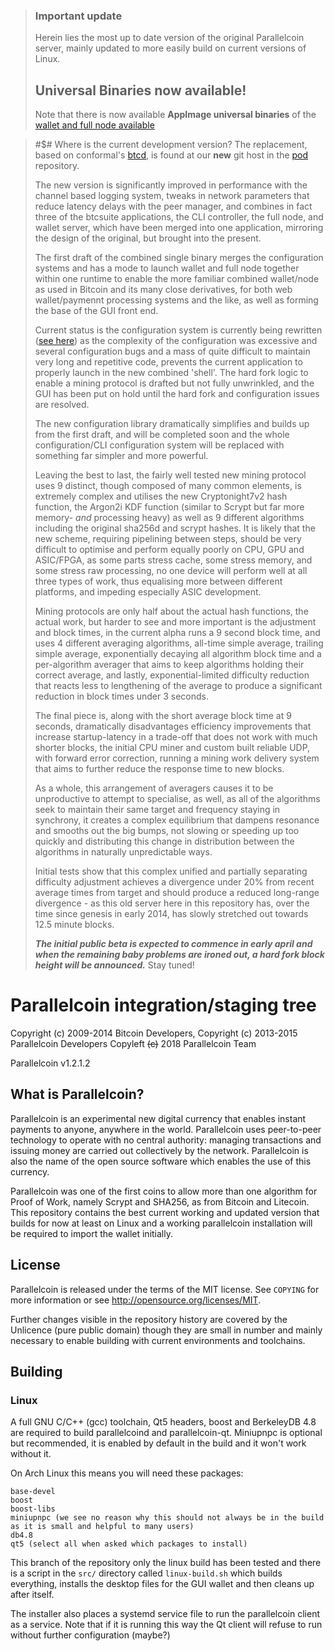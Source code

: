 <!-- [![Release](https://img.shields.io/gitlab/release/parallelcoin/parallelcoin.svg?style=flat-square)](https://gitlab.com/parallelcointeam/parallelcoin/releases/latest) -->

> ### Important update
>
> Herein lies the most up to date version of the original Parallelcoin server, mainly updated to more easily build on current versions of Linux. 
>
> ## Universal Binaries now available!
>
> Note that there is now available **AppImage universal binaries** of the [wallet and full node available](https://github.com/parallelcointeam/parallelcoin/releases)

> #$# Where is the current development version?
> The replacement, based on conformal's [btcd](https://github.com/btcsuite/btcd), is found at our **new** git host in the [pod](https://git.parallelcoin.io/pod) repository.
>
> The new version is significantly improved in performance with the channel based logging system, tweaks in network parameters that reduce latency delays with the peer manager, and combines in fact three of the btcsuite applications, the CLI controller, the full node, and wallet server, which have been merged into one application, mirroring the design of the original, but brought into the present.
> 
> The first draft of the combined single binary merges the configuration systems and has a mode to launch wallet and full node together within one runtime to enable the more familiar combined wallet/node as used in Bitcoin and its many close derivatives, for both web wallet/paymennt processing systems and the like, as well as forming the base of the GUI front end.
> 
> Current status is the configuration system is currently being rewritten ([see here](https://github.com/parallelcointeam/tri)) as the complexity of the configuration was excessive and several configuration bugs and a mass of quite difficult to maintain very long and repetitive code, prevents the current application to properly launch in the new combined 'shell'. The hard fork logic to enable a mining protocol is drafted but not fully unwrinkled, and the GUI has been put on hold until the hard fork and configuration issues are resolved.
>
> The new configuration library dramatically simplifies and builds up from the first draft, and will be completed soon and the whole configuration/CLI configuration system will be replaced with something far simpler and more powerful.
>
> Leaving the best to last, the fairly well tested new mining protocol uses 9 distinct, though composed of many common elements, is extremely complex and utilises the new Cryptonight7v2 hash function, the Argon2i KDF function (similar to Scrypt but far more memory- *and* processing heavy) as well as 9 different algorithms including the original sha256d and scrypt hashes. It is likely that the new scheme, requiring pipelining between steps, should be very difficult to optimise and perform equally poorly on CPU, GPU and ASIC/FPGA, as some parts stress cache, some stress memory, and some stress raw processing, no one device will perform well at all three types of work, thus equalising more between different platforms, and impeding especially ASIC development.
> 
> Mining protocols are only half about the actual hash functions, the actual work, but harder to see and more important is the adjustment and block times, in the current alpha runs a 9 second block time, and uses 4 different averaging algorithms, all-time simple average, trailing simple average, exponentially decaying all algorithm block time and a per-algorithm averager that aims to keep algorithms holding their correct average, and lastly, exponential-limited difficulty reduction that reacts less to lengthening of the average to produce a significant reduction in block times under 3 seconds.
>
> The final piece is, along with the short average block time at 9 seconds, dramatically disadvantages efficiency improvements that increase startup-latency in a trade-off that does not work with much shorter blocks, the initial CPU miner and custom built reliable UDP, with forward error correction, running a mining work delivery system that aims to further reduce the response time to new blocks.
>
> As a whole, this arrangement of averagers causes it to be unproductive to attempt to specialise, as well, as all of the algorithms seek to maintain their same target and frequency staying in synchrony, it creates a complex equilibrium that dampens resonance and smooths out the big bumps, not slowing or speeding up too quickly and distributing this change in distribution between the algorithms in naturally unpredictable ways.
> 
> Initial tests show that this complex unified and partially separating difficulty adjustment achieves a divergence under 20% from recent average times from target and should produce a reduced long-range divergence - as this old server here in this repository has, over the time since genesis in early 2014, has slowly stretched out towards 12.5 minute blocks.
> 
> ***The initial public beta is expected to commence in early april and when the remaining baby problems are ironed out, a hard fork block height will be announced.*** Stay tuned!


Parallelcoin integration/staging tree
====================================

Copyright (c) 2009-2014 Bitcoin Developers,
Copyright (c) 2013-2015 Parallelcoin Developers
Copyleft ~~(c)~~ 2018 Parallelcoin Team

Parallelcoin v1.2.1.2

## What is Parallelcoin?

Parallelcoin is an experimental new digital currency that enables instant payments to
anyone, anywhere in the world. Parallelcoin uses peer-to-peer technology to operate
with no central authority: managing transactions and issuing money are carried
out collectively by the network. Parallelcoin is also the name of the open source
software which enables the use of this currency.

Parallelcoin was one of the first coins to allow more than one algorithm for Proof of Work, namely Scrypt and SHA256, as from Bitcoin and Litecoin. This repository contains the best current working and updated version that builds for now at least on Linux and a working parallelcoin installation will be required to import the wallet initially.

## License

Parallelcoin is released under the terms of the MIT license. See `COPYING` for more
information or see http://opensource.org/licenses/MIT.

Further changes visible in the repository history are covered by the Unlicence (pure public domain) though they are small in number and mainly necessary to enable building with current environments and toolchains.

## Building


### Linux

A full GNU C/C++ (gcc) toolchain, Qt5 headers, boost and BerkeleyDB 4.8 are required to build parallelcoind and parallelcoin-qt. Miniupnpc is optional but recommended, it is enabled by default in the build and it won't work without it.

On Arch Linux this means you will need these packages:

    base-devel
    boost
    boost-libs
    miniupnpc (we see no reason why this should not always be in the build as it is small and helpful to many users)
    db4.8
    qt5 (select all when asked which packages to install)

This branch of the repository only the linux build has been tested and there is a script in the `src/` directory called `linux-build.sh` which builds everything, installs the desktop files for the GUI wallet and then cleans up after itself.

The installer also places a systemd service file to run the parallelcoin client as a service. Note that if it is running this way the Qt client will refuse to run without further configuration (maybe?)

